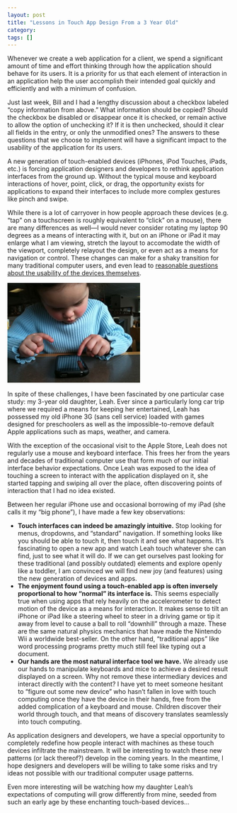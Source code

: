 ```yaml
---
layout: post
title: "Lessons in Touch App Design From a 3 Year Old"
category:
tags: []
---
```


Whenever we create a web application for a client, we spend a significant amount of time and effort thinking through how the application should behave for its users. It is a priority for us that each element of interaction in an application help the user accomplish their intended goal quickly and efficiently and with a minimum of confusion.

Just last week, Bill and I had a lengthy discussion about a checkbox labeled “copy information from above.” What information should be copied? Should the checkbox be disabled or disappear once it is checked, or remain active to allow the option of unchecking it? If it is then unchecked, should it clear all fields in the entry, or only the unmodified ones? The answers to these questions that we choose to implement will have a significant impact to the usability of the application for its users.

A new generation of touch-enabled devices (iPhones, iPod Touches, iPads, etc.) is forcing application designers and developers to rethink application interfaces from the ground up. Without the typical mouse and keyboard interactions of hover, point, click, or drag, the opportunity exists for applications to expand their interfaces to include more complex gestures like pinch and swipe.

While there is a lot of carryover in how people approach these devices (e.g. “tap” on a touchscreen is roughly equivalent to “click” on a mouse), there are many differences as well—I would never consider rotating my laptop 90 degrees as a means of interacting with it, but on an iPhone or iPad it may enlarge what I am viewing, stretch the layout to accomodate the width of the viewport, completely relayout the design, or even act as a means for navigation or control. These changes can make for a shaky transition for many traditional computer users, and even lead to [reasonable questions about the usability of the devices themselves](http://www.wired.com/gadgetlab/2010/05/ipad-usability/).

![Leah Using Her iPhone](/images/photo-300x225.jpg)

In spite of these challenges, I have been fascinated by one particular case study: my 3-year old daughter, Leah. Ever since a particularly long car trip where we required a means for keeping her entertained, Leah has possessed my old iPhone 3G (sans cell service) loaded with games designed for preschoolers as well as the impossible-to-remove default Apple applications such as maps, weather, and camera.

With the exception of the occasional visit to the Apple Store, Leah does not regularly use a mouse and keyboard interface. This frees her from the years and decades of traditional computer use that form much of our initial interface behavior expectations. Once Leah was exposed to the idea of touching a screen to interact with the application displayed on it, she started tapping and swiping all over the place, often discovering points of interaction that I had no idea existed.

Between her regular iPhone use and occasional borrowing of my iPad (she calls it my “big phone”), I have made a few key observations:

* **Touch interfaces can indeed be amazingly intuitive.** Stop looking for menus, dropdowns, and “standard” navigation. If something looks like you should be able to touch it, then touch it and see what happens. It’s fascinating to open a new app and watch Leah touch whatever she can find, just to see what it will do. If we can get ourselves past looking for these traditional (and possibly outdated) elements and explore openly like a toddler, I am convinced we will find new joy (and features) using the new generation of devices and apps.
* **The enjoyment found using a touch-enabled app is often inversely proportional to how “normal” its interface is.** This seems especially true when using apps that rely heavily on the accelerometer to detect motion of the device as a means for interaction. It makes sense to tilt an iPhone or iPad like a steering wheel to steer in a driving game or tip it away from level to cause a ball to roll “downhill” through a maze. These are the same natural physics mechanics that have made the Nintendo Wii a worldwide best-seller. On the other hand, “traditional apps” like word processing programs pretty much still feel like typing out a document.
* **Our hands are the most natural interface tool we have.** We already use our hands to manipulate keyboards and mice to achieve a desired result displayed on a screen. Why not remove these intermediary devices and interact directly with the content? I have yet to meet someone hesitant to “figure out some new device” who hasn’t fallen in love with touch computing once they have the device in their hands, free from the added complication of a keyboard and mouse. Children discover their world through touch, and that means of discovery translates seamlessly into touch computing.

As application designers and developers, we have a special opportunity to completely redefine how people interact with machines as these touch devices infiltrate the mainstream. It will be interesting to watch these new patterns (or lack thereof?) develop in the coming years. In the meantime, I hope designers and developers will be willing to take some risks and try ideas not possible with our traditional computer usage patterns.

Even more interesting will be watching how my daughter Leah’s expectations of computing will grow differently from mine, seeded from such an early age by these enchanting touch-based devices...
